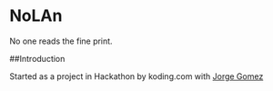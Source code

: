 NoLAn
=====

No one reads the fine print.

##Introduction

Started as a project in Hackathon by koding.com with <a href="https://github.com/GhostAlgorithm">Jorge Gomez</a>
